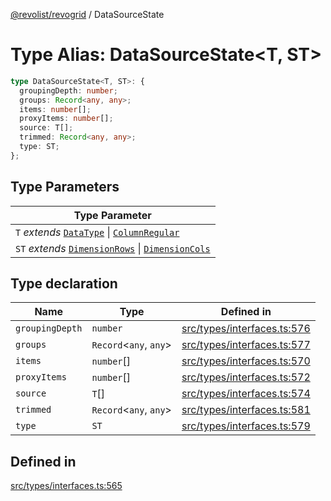 [@revolist/revogrid](README.md) / DataSourceState

# Type Alias: DataSourceState\<T, ST\>

```ts
type DataSourceState<T, ST>: {
  groupingDepth: number;
  groups: Record<any, any>;
  items: number[];
  proxyItems: number[];
  source: T[];
  trimmed: Record<any, any>;
  type: ST;
};
```

## Type Parameters

| Type Parameter |
| ------ |
| `T` *extends* [`DataType`](TypeAlias.DataType.md) \| [`ColumnRegular`](Interface.ColumnRegular.md) |
| `ST` *extends* [`DimensionRows`](TypeAlias.DimensionRows.md) \| [`DimensionCols`](TypeAlias.DimensionCols.md) |

## Type declaration

| Name | Type | Defined in |
| ------ | ------ | ------ |
| `groupingDepth` | `number` | [src/types/interfaces.ts:576](https://github.com/revolist/revogrid/blob/13653d8ee505d63a363463d1b61354eec56320a1/src/types/interfaces.ts#L576) |
| `groups` | `Record`\<`any`, `any`\> | [src/types/interfaces.ts:577](https://github.com/revolist/revogrid/blob/13653d8ee505d63a363463d1b61354eec56320a1/src/types/interfaces.ts#L577) |
| `items` | `number`[] | [src/types/interfaces.ts:570](https://github.com/revolist/revogrid/blob/13653d8ee505d63a363463d1b61354eec56320a1/src/types/interfaces.ts#L570) |
| `proxyItems` | `number`[] | [src/types/interfaces.ts:572](https://github.com/revolist/revogrid/blob/13653d8ee505d63a363463d1b61354eec56320a1/src/types/interfaces.ts#L572) |
| `source` | `T`[] | [src/types/interfaces.ts:574](https://github.com/revolist/revogrid/blob/13653d8ee505d63a363463d1b61354eec56320a1/src/types/interfaces.ts#L574) |
| `trimmed` | `Record`\<`any`, `any`\> | [src/types/interfaces.ts:581](https://github.com/revolist/revogrid/blob/13653d8ee505d63a363463d1b61354eec56320a1/src/types/interfaces.ts#L581) |
| `type` | `ST` | [src/types/interfaces.ts:579](https://github.com/revolist/revogrid/blob/13653d8ee505d63a363463d1b61354eec56320a1/src/types/interfaces.ts#L579) |

## Defined in

[src/types/interfaces.ts:565](https://github.com/revolist/revogrid/blob/13653d8ee505d63a363463d1b61354eec56320a1/src/types/interfaces.ts#L565)
